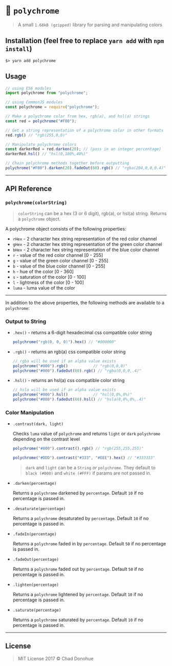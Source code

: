 # 🎨 `polychrome`
>A small `1.68kB (gzipped)` library for parsing and manipulating colors

## Installation (feel free to replace `yarn add` with `npm install`)
```shell
$> yarn add polychrome
```

## Usage
```js
// using ES6 modules
import polychrome from "polychrome";

// using CommonJS modules
const polychrome = require("polychrome");
```

```js
// Make a polychrome color from hex, rgb(a), and hsl(a) strings
const red = polychrome("#F00");

// Get a string representation of a polychrome color in other formats
red.rgb() // "rgb(255,0,0)"

// Manipulate polychrome colors
const darkerRed = red.darken(20); // (pass in an integer percentage)
darkerRed.hsl() // "hsl(0,100%,40%)"

// Chain polychrome methods together before outputting
polychrome("#F00").darken(20).fadeOut(60).rgb() // "rgba(204,0,0,0.4)"
```

---

## API Reference
### `polychrome(colorString)`

>`colorString` can be a hex (3 or 6 digit), rgb(a), or hsl(a) string. Returns a `polychrome` object.

A polychrome object consists of the following properties:
- `rHex` - 2 character hex string representation of the red color channel
- `gHex` - 2 character hex string representation of the green color channel
- `bHex` - 2 character hex string representation of the blue color channel
- `r` - value of the red color channel [0 - 255]
- `g` - value of the green color channel [0 - 255]
- `b` - value of the blue color channel [0 - 255]
- `h` - hue of the color [0 - 360]
- `s` - saturation of the color [0 - 100]
- `l` - lightness of the color [0 - 100]
- `luma` - luma value of the color

---

In addition to the above properties, the following methods are available to a `polychrome`:

### Output to String
- `.hex()` - returns a 6-digit hexadecimal css compatible color string

  ```js
  polychrome("rgb(0, 0, 0)").hex() // "#000000"
  ```

- `.rgb()` - returns an rgb(a) css compatible color string

  ```js
  // rgba will be used if an alpha value exists
  polychrome("#000").rgb()           // "rgb(0,0,0)"
  polychrome("#000").fadeOut(60).rgb() // "rgba(0,0,0,.4)"
  ```

- `.hsl()` - returns an hsl(a) css compatible color string

  ```js
  // hsla will be used if an alpha value exists
  polychrome("#000").hsl()           // "hsl(0,0%,0%)"
  polychrome("#000").fadeOut(60).hsl() // "hsla(0,0%,0%,.4)"
  ```

### Color Manipulation
- `.contrast(dark, light)`

  Checks `luma` value of `polychrome` and returns `light` or `dark` `polychrome` depending on the contrast level

  ```js
  polychrome("#000").contrast().rgb() // "rgb(255,255,255)"

  polychrome("#DDD").contrast("#333", "#EEE").hex() // "#333333"
  ```

  > `dark` and `light` can be a `String` _or_ `polychrome`. They default to `black (#000)` and `white (#FFF)` if params are not passed in.

- `.darken(percentage)`

  Returns a `polychrome` darkened by `percentage`. Default `10` if no percentage is passed in.

- `.desaturate(percentage)`

  Returns a `polychrome` desaturated by `percentage`. Default `10` if no percentage is passed in.

- `.fadeIn(percentage)`

  Returns a `polychrome` faded in by `percentage`. Default `50` if no percentage is passed in.

- `.fadeOut(percentage)`

  Returns a `polychrome` faded out by `percentage`. Default `50` if no percentage is passed in.


- `.lighten(percentage)`

  Returns a `polychrome` lightened by `percentage`. Default `10` if no percentage is passed in.

- `.saturate(percentage)`

  Returns a `polychrome` saturated by `percentage`. Default `10` if no percentage is passed in.

---

## License

> MIT License 2017 © Chad Donohue
